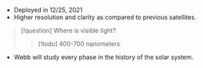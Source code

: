 - Deployed in 12/25, 2021
- Higher resolution and clarity as compared to previous satellites.
> [!question] Where is visible light?
> >[!todo] 400-700 nanometers
- Webb will study every phase in the history of the solar system.